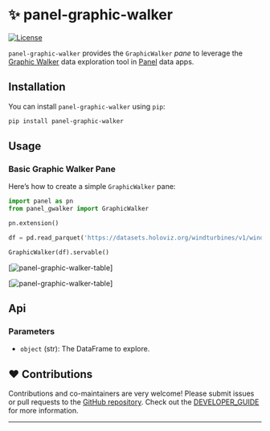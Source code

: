 # ✨ panel-graphic-walker

[![License](https://img.shields.io/badge/License-MIT%202.0-blue.svg)](https://opensource.org/licenses/MIT)

`panel-graphic-walker` provides the `GraphicWalker` *pane* to leverage the [Graphic Walker](https://github.com/Kanaries/graphic-walker) data exploration tool in [Panel](https://panel.holoviz.org/) data apps.

## Installation

You can install `panel-graphic-walker` using `pip`:

```bash
pip install panel-graphic-walker
```

## Usage

### Basic Graphic Walker Pane

Here’s how to create a simple `GraphicWalker` pane:

```python
import panel as pn
from panel_gwalker import GraphicWalker

pn.extension()

df = pd.read_parquet('https://datasets.holoviz.org/windturbines/v1/windturbines.parq')

GraphicWalker(df).servable()
```

[![panel-graphic-walker-table](https://github.com/philippjfr/panel-graphic-walker/blob/main/static/panel-graphic-walker_table.png?raw=true)]

[![panel-graphic-walker-table](https://github.com/philippjfr/panel-graphic-walker/blob/main/static/panel-graphic-walker_plot.png?raw=true)]

## Api

### Parameters

- `object` (str): The DataFrame to explore.

## ❤️ Contributions

Contributions and co-maintainers are very welcome! Please submit issues or pull requests to the [GitHub repository](https://github.com/philippjfr/panel-graphic-walker). Check out the [DEVELOPER_GUIDE](DEVELOPER_GUIDE.md) for more information.

----
